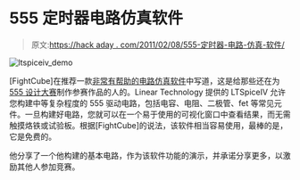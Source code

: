 # 555 定时器电路仿真软件

> 原文:[https://hack aday . com/2011/02/08/555-定时器-电路-仿真-软件/](https://hackaday.com/2011/02/08/555-timer-circuit-simulation-software/)

![ltspiceiv_demo](../Images/6bedfab495554cecec4fb509751fdcce.png "ltspiceiv_demo")

[FightCube]在推荐一款[非常有帮助的电路仿真软件](http://badwolf.hackhut.com/2011/02/08/simulate-your-555-timer-circuits-with-ease/)中写道，这是给那些还在为 [555 设计大赛](http://555contest.com/)制作参赛作品的人的。Linear Technology 提供的 LTSpiceIV 允许您构建中等复杂程度的 555 驱动电路，包括电容、电阻、二极管、fet 等常见元件。一旦构建好电路，您就可以在一个易于使用的可视化窗口中查看结果，而无需触摸烙铁或试验板。根据[FightCube]的说法，该软件相当容易使用，最棒的是，它是免费的。

他分享了一个他构建的基本电路，作为该软件功能的演示，并承诺分享更多，以激励其他人参加竞赛。
